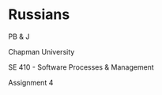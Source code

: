 # Russians
PB &amp; J

Chapman University 

SE 410 - Software Processes &amp; Management

Assignment 4
